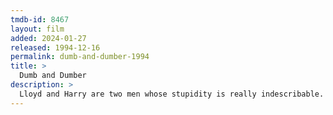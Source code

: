 ```yaml
---
tmdb-id: 8467
layout: film
added: 2024-01-27
released: 1994-12-16
permalink: dumb-and-dumber-1994
title: >
  Dumb and Dumber
description: >
  Lloyd and Harry are two men whose stupidity is really indescribable. When Mary, a beautiful woman, loses an important suitcase with money before she leaves for Aspen, the two friends (who have found the suitcase) decide to return it to her. After some "adventures" they finally get to Aspen where, using the lost money they live it up and fight for Mary's heart.
---
```

